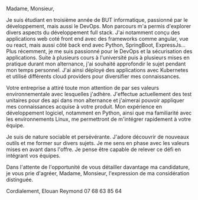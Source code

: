 Madame, Monsieur,

Je suis étudiant en troisième année de BUT informatique, passionné par le développement, mais aussi le DevOps. Mon parcours m'a permis d'explorer divers aspects du développement full stack. J'ai notamment conçu des applications web coté front end avec des frameworks comme angular, vue ou react, mais aussi côté back end avec Python, SpringBoot, ExpressJs... Plus récemment, je me suis passionné pour le DevOps et la sécurisation des applications. Suite à plusieurs cours à l'université puis à plusieurs mises en pratique durant mon alternance, j'ai souhaité approfondir le sujet pendant mon temps personnel. J'ai ainsi déployé des applications avec Kubernetes et utilisé différents cloud providers pour diversifier mes connaissances.

Votre entreprise a attiré toute mon attention de par ses valeurs environnementale avec lesquelles j'adhère. J'effectue actuellement des test unitaires pour des api dans mon alternance et j'aimerai pouvoir appliquer mes connaissances acquise à votre produit. Mon expérience en développement logiciel, notamment en Python, ainsi que ma familiarité avec les environnements Linux, me permettront de m'intégrer rapidement à votre équipe.

Je suis de nature sociable et persévérante. J'adore découvrir de nouveaux outils et me former sur divers sujets. Je me sens en phase avec les valeurs mises en avant dans l'offre. Je pense être capable de relever ce défi en intégrant vos équipes.

Dans l'attente de l'opportunité de vous détailler davantage ma candidature, je vous prie d'agréer, Madame, Monsieur, l'expression de ma considération distinguée.

Cordialement,
Elouan Reymond
07 68 63 85 64
